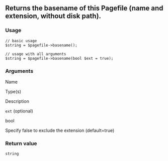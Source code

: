 Returns the basename of this Pagefile (name and extension, without disk path).
------------------------------------------------------------------------------

### Usage

    // basic usage
    $string = $pagefile->basename();
    
    // usage with all arguments
    $string = $pagefile->basename(bool $ext = true);

### Arguments

Name

Type(s)

Description

`ext` (optional)

bool

Specify false to exclude the extension (default=true)

### Return value

`string`

